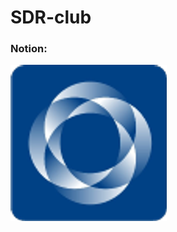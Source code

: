 # SDR-club


### Notion:

[![](https://github.com/Ivan-PIA/Adalm-Pluto-SDR/blob/main/lesson3/photo/sibsutis.png)](https://humble-ballcap-e09.notion.site/SDR-club-f287720eb5e14e49aa593d183268906b)